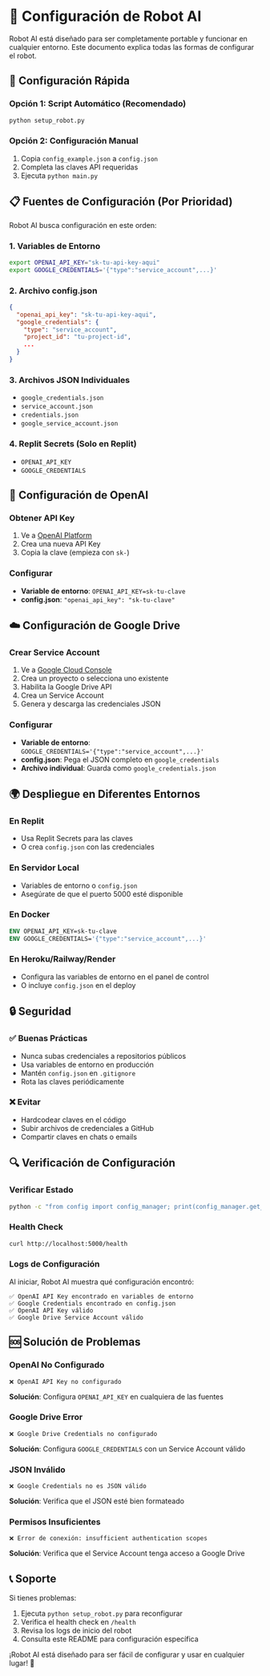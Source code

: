 
# 🔧 Configuración de Robot AI

Robot AI está diseñado para ser completamente portable y funcionar en cualquier entorno. Este documento explica todas las formas de configurar el robot.

## 🚀 Configuración Rápida

### Opción 1: Script Automático (Recomendado)
```bash
python setup_robot.py
```

### Opción 2: Configuración Manual
1. Copia `config_example.json` a `config.json`
2. Completa las claves API requeridas
3. Ejecuta `python main.py`

## 📋 Fuentes de Configuración (Por Prioridad)

Robot AI busca configuración en este orden:

### 1. Variables de Entorno
```bash
export OPENAI_API_KEY="sk-tu-api-key-aqui"
export GOOGLE_CREDENTIALS='{"type":"service_account",...}'
```

### 2. Archivo config.json
```json
{
  "openai_api_key": "sk-tu-api-key-aqui",
  "google_credentials": {
    "type": "service_account",
    "project_id": "tu-project-id",
    ...
  }
}
```

### 3. Archivos JSON Individuales
- `google_credentials.json`
- `service_account.json`
- `credentials.json`
- `google_service_account.json`

### 4. Replit Secrets (Solo en Replit)
- `OPENAI_API_KEY`
- `GOOGLE_CREDENTIALS`

## 🔑 Configuración de OpenAI

### Obtener API Key
1. Ve a [OpenAI Platform](https://platform.openai.com/api-keys)
2. Crea una nueva API Key
3. Copia la clave (empieza con `sk-`)

### Configurar
- **Variable de entorno**: `OPENAI_API_KEY=sk-tu-clave`
- **config.json**: `"openai_api_key": "sk-tu-clave"`

## ☁️ Configuración de Google Drive

### Crear Service Account
1. Ve a [Google Cloud Console](https://console.cloud.google.com)
2. Crea un proyecto o selecciona uno existente
3. Habilita la Google Drive API
4. Crea un Service Account
5. Genera y descarga las credenciales JSON

### Configurar
- **Variable de entorno**: `GOOGLE_CREDENTIALS='{"type":"service_account",...}'`
- **config.json**: Pega el JSON completo en `google_credentials`
- **Archivo individual**: Guarda como `google_credentials.json`

## 🌍 Despliegue en Diferentes Entornos

### En Replit
- Usa Replit Secrets para las claves
- O crea `config.json` con las credenciales

### En Servidor Local
- Variables de entorno o `config.json`
- Asegúrate de que el puerto 5000 esté disponible

### En Docker
```dockerfile
ENV OPENAI_API_KEY=sk-tu-clave
ENV GOOGLE_CREDENTIALS='{"type":"service_account",...}'
```

### En Heroku/Railway/Render
- Configura las variables de entorno en el panel de control
- O incluye `config.json` en el deploy

## 🔒 Seguridad

### ✅ Buenas Prácticas
- Nunca subas credenciales a repositorios públicos
- Usa variables de entorno en producción
- Mantén `config.json` en `.gitignore`
- Rota las claves periódicamente

### ❌ Evitar
- Hardcodear claves en el código
- Subir archivos de credenciales a GitHub
- Compartir claves en chats o emails

## 🔍 Verificación de Configuración

### Verificar Estado
```bash
python -c "from config import config_manager; print(config_manager.get_configuration_status())"
```

### Health Check
```bash
curl http://localhost:5000/health
```

### Logs de Configuración
Al iniciar, Robot AI muestra qué configuración encontró:
```
✅ OpenAI API Key encontrado en variables de entorno
✅ Google Credentials encontrado en config.json
✅ OpenAI API Key válido
✅ Google Drive Service Account válido
```

## 🆘 Solución de Problemas

### OpenAI No Configurado
```
❌ OpenAI API Key no configurado
```
**Solución**: Configura `OPENAI_API_KEY` en cualquiera de las fuentes

### Google Drive Error
```
❌ Google Drive Credentials no configurado
```
**Solución**: Configura `GOOGLE_CREDENTIALS` con un Service Account válido

### JSON Inválido
```
❌ Google Credentials no es JSON válido
```
**Solución**: Verifica que el JSON esté bien formateado

### Permisos Insuficientes
```
❌ Error de conexión: insufficient authentication scopes
```
**Solución**: Verifica que el Service Account tenga acceso a Google Drive

## 📞 Soporte

Si tienes problemas:
1. Ejecuta `python setup_robot.py` para reconfigurar
2. Verifica el health check en `/health`
3. Revisa los logs de inicio del robot
4. Consulta este README para configuración específica

¡Robot AI está diseñado para ser fácil de configurar y usar en cualquier lugar! 🚀
